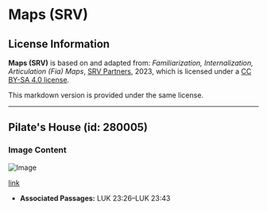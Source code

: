 # Maps (SRV)

## License Information

**Maps (SRV)** is based on and adapted from: _Familiarization, Internalization, Articulation (Fia) Maps_, [SRV Partners](https://srvpartners.org/home/), 2023, which is licensed under a [CC BY-SA 4.0 license](https://creativecommons.org/licenses/by-sa/4.0/legalcode.en).

This markdown version is provided under the same license.



--------------------------------

## Pilate's House (id: 280005)

### Image Content

![Image](https://cdn.aquifer.bible/aquifer-content/resources/FIAMaps/pilates-house.jpg)

[link](https://cdn.aquifer.bible/aquifer-content/resources/FIAMaps/pilates-house.jpg)

* **Associated Passages:** LUK 23:26–LUK 23:43

